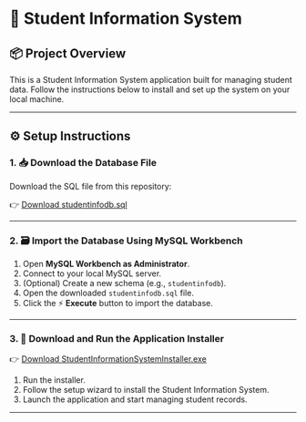 # 🧾 Student Information System

## 📦 Project Overview
This is a Student Information System application built for managing student data. Follow the instructions below to install and set up the system on your local machine.

---

## ⚙️ Setup Instructions

### 1. 📥 Download the Database File

Download the SQL file from this repository:

👉 [Download studentinfodb.sql](./studentinfodb.sql)

---

### 2. 🗃️ Import the Database Using MySQL Workbench

1. Open **MySQL Workbench as Administrator**.
2. Connect to your local MySQL server.
3. (Optional) Create a new schema (e.g., `studentinfodb`).
4. Open the downloaded `studentinfodb.sql` file.
5. Click the ⚡ **Execute** button to import the database.

---

### 3. 💾 Download and Run the Application Installer

👉 [Download StudentInformationSystemInstaller.exe](./StudentInformationSystemInstaller.exe)

1. Run the installer.
2. Follow the setup wizard to install the Student Information System.
3. Launch the application and start managing student records.

---
